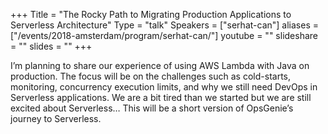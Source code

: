+++
Title = "The Rocky Path to Migrating Production Applications to Serverless Architecture"
Type = "talk"
Speakers = ["serhat-can"]
aliases = ["/events/2018-amsterdam/program/serhat-can/"]
youtube = ""
slideshare = ""
slides = ""
+++

I’m planning to share our experience of using AWS Lambda with Java on production. The focus will be on the challenges such as cold-starts, monitoring, concurrency execution limits, and why we still need DevOps in Serverless applications. We are a bit tired than we started but we are still excited about Serverless… This will be a short version of OpsGenie’s journey to Serverless.
